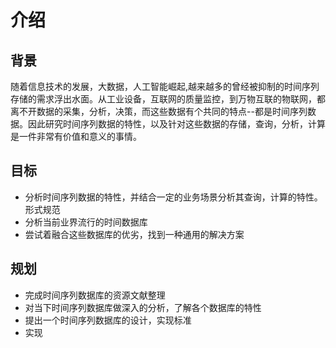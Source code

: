 # 介绍

## 背景

随着信息技术的发展，大数据，人工智能崛起,越来越多的曾经被抑制的时间序列存储的需求浮出水面。从工业设备，互联网的质量监控，到万物互联的物联网，都离不开数据的采集，分析，决策，而这些数据有个共同的特点--都是时间序列数据。因此研究时间序列数据的特性，以及针对这些数据的存储，查询，分析，计算是一件非常有价值和意义的事情。

## 目标

- 分析时间序列数据的特性，并结合一定的业务场景分析其查询，计算的特性。形式规范
- 分析当前业界流行的时间数据库
- 尝试着融合这些数据库的优劣，找到一种通用的解决方案

## 规划

-  完成时间序列数据库的资源文献整理
-  对当下时间序列数据库做深入的分析，了解各个数据库的特性
-  提出一个时间序列数据库的设计，实现标准
-  实现